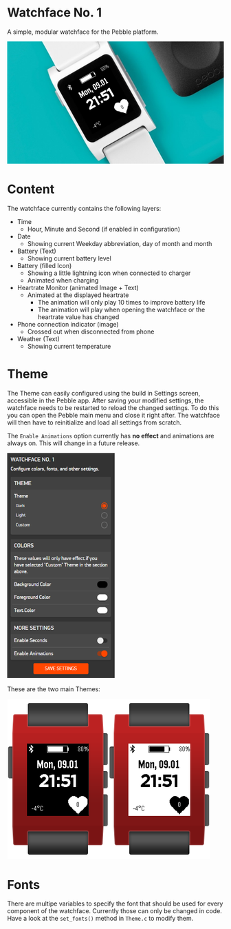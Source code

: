 # Watchface No. 1
A simple, modular watchface for the Pebble platform.

<img src="/screenshot_2.jpg" width="600">

# Content
The watchface currently contains the following layers:
* Time
  * Hour, Minute and Second (if enabled in configuration)
* Date
  * Showing current Weekday abbreviation, day of month and month
* Battery (Text)
  * Showing current battery level
* Battery (filled Icon)
  * Showing a little lightning icon when connected to charger
  * Animated when charging
* Heartrate Monitor (animated Image + Text)
  * Animated at the displayed heartrate
    * The animation will only play 10 times to improve battery life
    * The animation will play when opening the watchface or the heartrate value has changed
* Phone connection indicator (image)
  * Crossed out when disconnected from phone
* Weather (Text)
  * Showing current temperature

# Theme
The Theme can easily configured using the build in Settings screen, accessible in the Pebble app.
After saving your modified settings, the watchface needs to be restarted to reload the changed settings.
To do this you can open the Pebble main menu and close it right after. The watchface will then have to reinitialize and load all settings from scratch.

The ```Enable Animations``` option currently has <b>no effect</b> and animations are always on. This will change in a future release.

<img src="/settings.png" width="250">

These are the two main Themes:

<img src="/screen_dark_framed.png"><img src="/screen_light_framed.png">

# Fonts
There are multipe variables to specify the font that should be used for every component of the watchface. Currently those can only be changed in code. Have a look at the ```set_fonts()``` method in  ```Theme.c``` to modify them.

